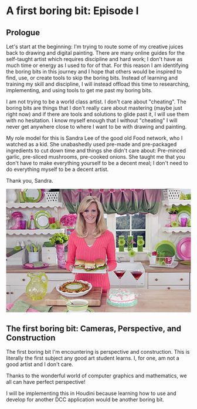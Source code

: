 # A first boring bit: Episode I

## Prologue

Let's start at the beginning: I'm trying to route some of my creative juices
back to drawing and digital painting. There are many online guides for the
self-taught artist which requires discipline and hard work; I don't have as
much time or energy as I used to for of that. For this reason I am identifying
the boring bits in this journey and I hope that others would be inspired to
find, use, or create tools to skip the boring bits. Instead of learning and
training my skill and discipline, I will instead offload this time to
researching, implementing, and using tools to get me past my boring bits.

I am not trying to be a world class artist. I don't care about "cheating". The
boring bits are things that I don't really care about mastering (maybe just
right now) and if there are tools and solutions to glide past it, I will use
them with no hesitation. I know myself enough that I without "cheating" I will
never get anywhere close to where I want to be with drawing and painting.

My role model for this is Sandra Lee of the good old Food network, who I
watched as a kid. She unabashedly used pre-made and pre-packaged ingredients to
cut down time and things she didn't care about: Pre-minced garlic, pre-sliced
mushrooms, pre-cooked onions. She taught me that you don't have to make
everything yourself to be a decent meal; I don't need to do everything myself
to be a decent artist.

Thank you, Sandra.

![Thank you, Sandra Lee](prologue/sandra-lee.jpg)

## The first boring bit: Cameras, Perspective, and Construction

The first boring bit I'm encountering is perspective and construction. This is
literally the first subject any good art student learns. I, for one, am not a
good artist and I don't care.

Thanks to the wonderful world of computer graphics and mathematics, we all can
have perfect perspective!

I will be implementing this in Houdini because learning how to use and develop
for another DCC application would be another boring bit.


